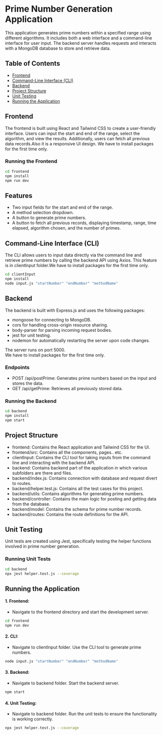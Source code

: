 # Prime Number Generation Application

This application generates prime numbers within a specified range using different algorithms. It includes both a web interface and a command-line interface for user input. The backend server handles requests and interacts with a MongoDB database to store and retrieve data.

## Table of Contents
- [Frontend](#frontend)
- [Command-Line Interface (CLI)](#command-line-interface-cli)
- [Backend](#backend)
- [Project Structure](#project-structure)
- [Unit Testing](#unit-testing)
- [Running the Application](#running-the-application)

## Frontend

The frontend is built using React and Tailwind CSS to create a user-friendly interface. Users can input the start and end of the range, select the algorithm, and view the results. Additionally, users can fetch all previous data records.Also it is a responsive UI design. We have to install packages for the first time only.

### Running the Frontend
```bash
cd frontend
npm install
npm run dev
```

## Features
- Two input fields for the start and end of the range.
- A method selection dropdown.
- A button to generate prime numbers.
- A button to fetch all previous records, displaying timestamp, range, time elapsed, algorithm chosen, and the number of primes.

## Command-Line Interface (CLI)
The CLI allows users to input data directly via the command line and retrieve prime numbers by calling the backend API using Axios. This feature is in clientInput folder.We have to install packages for the first time only.
```bash
cd clientInput
npm install
node input.js "startNumber" "endNumber" "methodName"
```

## Backend
The backend is built with Express.js and uses the following packages:
- mongoose for connecting to MongoDB.
- cors for handling cross-origin resource sharing.
- body-parser for parsing incoming request bodies.
- jest for unit testing.
- nodemon for automatically restarting the server upon code changes.
  
The server runs on port 5000.<br>
We have to install packages for the first time only.

### Endpoints
- POST /api/postPrime: Generates prime numbers based on the input and stores the data.
- GET /api/getPrime: Retrieves all previously stored data.

### Running the Backend
```bash
cd backend
npm install
npm start
```

## Project Structure
- frontend: Contains the React application and Tailwind CSS for the UI.
- frontend/src: Contains all the components, pages.. etc.
- clientInput: Contains the CLI tool for taking inputs from the command line and interacting with the backend API.
- backend: Contains backend part of the application in which various subfolders are there and files.
- backend/index.js: Contains connection with database and request divert to routes.
- backend/helper.test.js: Contains all  the test cases for this project. 
- backend/utils: Contains algorithms for generating prime numbers.
- backend/controller: Contains the main logic for posting and getting data from the database.
- backend/model: Contains the schema for prime number records.
- backend/routes: Contains the route definitions for the API.

## Unit Testing
Unit tests are created using Jest, specifically testing the helper functions involved in prime number generation.

### Running Unit Tests
```bash
cd backend
npx jest helper.test.js --coverage
```

## Running the Application
#### 1. Frontend:<br>
- Navigate to the frontend directory and start the development server.
```bash
cd frontend
npm run dev
```

#### 2. CLI:<br>
- Navigate to clientInput folder. Use the CLI tool to generate prime numbers.
```bash
node input.js "startNumber" "endNumber" "methodName"
```

#### 3. Backend:<br>
- Navigate to backend folder. Start the backend server.
```bash
npm start
```

#### 4. Unit Testing:<br>
- Navigate to backend folder. Run the unit tests to ensure the functionality is working correctly.
```bash
npx jest helper.test.js --coverage
```
